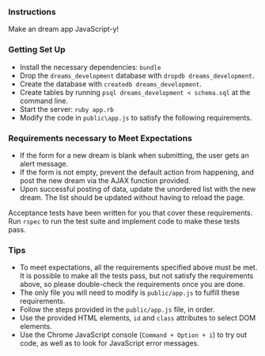 ### Instructions

Make an dream app JavaScript-y!

### Getting Set Up

* Install the necessary dependencies: `bundle`
* Drop the `dreams_development` database with `dropdb dreams_development`.
* Create the database with `createdb dreams_development`.
* Create tables by running `psql dreams_development < schema.sql` at the command line.
* Start the server: `ruby app.rb`
* Modify the code in `public\app.js` to satisfy the following requirements.

### Requirements necessary to Meet Expectations

* If the form for a new dream is blank when submitting, the user gets an alert message.
* If the form is not empty, prevent the default action from happening, and post the new dream via the AJAX function provided.
* Upon successful posting of data, update the unordered list with the new dream. The list should be updated without having to reload the page.

Acceptance tests have been written for you that cover these requirements. Run `rspec` to run the test suite and implement code to make these tests pass.

### Tips

* To meet expectations, all the requirements specified above must be met. It is possible to make all the tests pass, but not satisfy the requirements above, so please double-check the requirements once you are done.
* The only file you will need to modify is `public/app.js` to fulfill these requirements.
* Follow the steps provided in the `public/app.js` file, in order.
* Use the provided HTML elements, `id` and `class` attributes to select DOM elements.
* Use the Chrome JavaScript console (`Command + Option + i`) to try out code, as well as to look for JavaScript error messages.
